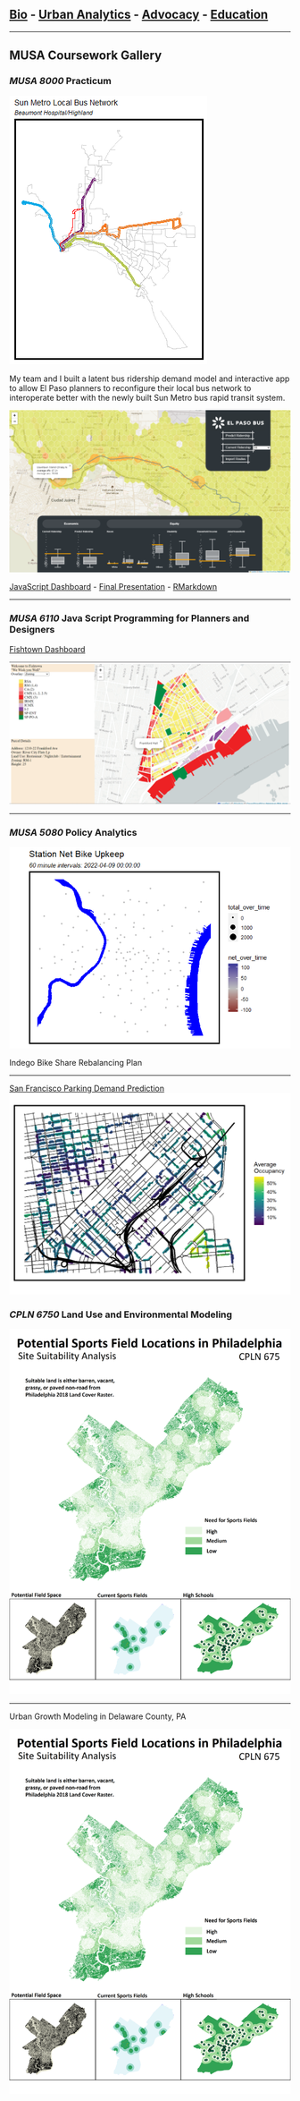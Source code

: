 ## [Bio](/index.md) - [Urban Analytics](/portfolio.md) - [Advocacy](/advocacy.md) - [Education](/education.md) 

---
## MUSA Coursework Gallery

### _MUSA 8000_ Practicum

<img src="images/sunmetro.gif?raw=true"/>


My team and I built a latent bus ridership demand model and interactive app to allow El Paso planners to reconfigure their local bus network to interoperate better with the newly built Sun Metro bus rapid transit system.



<img src="images/sunmetoapp.png?raw=true"/>


[JavaScript Dashboard](https://chuembucket.github.io/ElPaso-Bus-Network1/App/site/) - [Final Presentation](https://jtrummler.xyz/assets/FinalPres_Practicum_ElPaso_0502.pdf) - [RMarkdown](https://pennmusa.github.io/MUSA_801.io/project_30/index.html)

---

### _MUSA 6110_ Java Script Programming for Planners and Designers

[Fishtown Dashboard](https://chuembucket.github.io/fishtownmap/site/)

<img src="images/fishtownapp.png?raw=true"/>

---

### _MUSA 5080_	Policy Analytics

[<img src="images/indego.gif?raw=true"/>](/bsrmd.html)

Indego Bike Share Rebalancing Plan

---

[San Francisco Parking Demand Prediction](/toknit.html)
<img src="images/sfpic.png?raw=true"/>


### _CPLN 6750_ Land Use and Environmental Modeling

<img src="images/landuse1.pdf?raw=true"/>

---

Urban Growth Modeling in Delaware County, PA

[<img src="images/landuse1.pdf?raw=true"/>](/landuse2.html)




